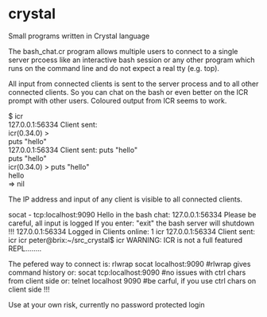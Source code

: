 # crystal
Small programs written in Crystal language

The bash_chat.cr program allows multiple users to connect to a single
server prcoess like an interactive bash session or any other program which
runs on the command line and do not expect a real tty (e.g. top).

All input from connected clients is sent to the server process and to all
other connected clients. So you can chat on the bash or even better on
the ICR prompt with other users. Coloured output from ICR seems to work.

$ icr  
127.0.0.1:56334 Client sent:   
icr(0.34.0) >   
puts "hello"  
127.0.0.1:56334 Client sent: puts "hello"  
puts "hello"  
icr(0.34.0) > puts "hello"  
hello  
 => nil  
 
The IP address and input of any client is visible to all connected clients. 

socat - tcp:localhost:9090
Hello in the bash chat: 127.0.0.1:56334 
Please be careful, all input is logged
If you enter: "exit" the bash server will shutdown !!!
127.0.0.1:56334 Logged in
Clients online: 1
icr
127.0.0.1:56334 Client sent: icr
icr
peter@brix:~/src_crystal$ icr
WARNING: ICR is not a full featured REPL........
 
The pefered way to connect is:
rlwrap socat localhost:9090   #rlwrap gives command history
or:
socat tcp:localhost:9090      #no issues with ctrl chars from client side
or:
telnet localhost 9090         #be carful, if you use ctrl chars on client side !!!

Use at your own risk, currently no password protected login
